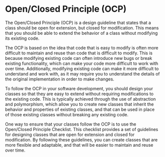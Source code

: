 # Open/Closed Principle (OCP)

The Open/Closed Principle (OCP) is a design guideline that states that a class should be open for extension, but closed for modification. This means that you should be able to extend the behavior of a class without modifying its existing code.

The OCP is based on the idea that code that is easy to modify is often more difficult to maintain and reuse than code that is difficult to modify. This is because modifying existing code can often introduce new bugs or break existing functionality, which can make your code more difficult to work with over time. Additionally, modifying existing code can make it more difficult to understand and work with, as it may require you to understand the details of the original implementation in order to make changes.

To follow the OCP in your software development, you should design your classes so that they are easy to extend without requiring modifications to the existing code. This is typically achieved through the use of abstraction and polymorphism, which allow you to create new classes that inherit the behavior and properties of existing classes, and that can be used in place of those existing classes without breaking any existing code.

One way to ensure that your classes follow the OCP is to use the Open/Closed Principle Checklist. This checklist provides a set of guidelines for designing classes that are open for extension and closed for modification. By following these guidelines, you can create classes that are more flexible and adaptable, and that will be easier to maintain and reuse over time.
